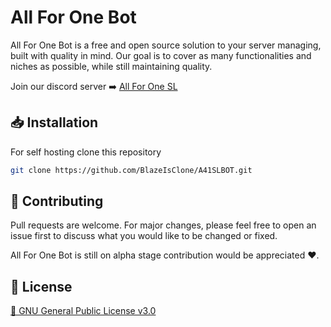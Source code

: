 # **All For One Bot**

All For One Bot is a free and open source solution to your server managing, built with quality in mind. Our goal is to cover as many functionalities and niches as possible, while still maintaining quality.

Join our discord server ➡️ [All For One SL](https://discord.gg/UstfHPG)

## 📥 Installation

For self hosting clone this repository

```bash
git clone https://github.com/BlazeIsClone/A41SLBOT.git
```

## 👏 Contributing

Pull requests are welcome. For major changes, please feel free to open an issue first to discuss what you would like to be changed or fixed.

All For One Bot is still on alpha stage contribution would be appreciated ❤️.

## 📜 License

[📄 GNU General Public License v3.0](https://github.com/BlazeIsClone/A41SLBOT/blob/master/LICENSE.txt)
